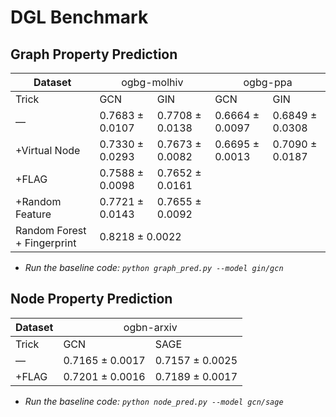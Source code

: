 # DGL Benchmark

## Graph Property Prediction

<table class="tg">
<thead>
  <tr>
    <th class="tg-baqh">Dataset</th>
    <th class="tg-baqh" colspan="2"><span style="font-weight:normal;font-style:normal">ogbg-molhiv</span></th>
    <th class="tg-baqh" colspan="2"><span style="font-weight:normal;font-style:normal">ogbg-ppa</span></th>
  </tr>
</thead>
<tbody>
  <tr>
    <td class="tg-baqh">Trick</td>
    <td class="tg-baqh">GCN</td>
    <td class="tg-baqh">GIN</td>
    <td class="tg-baqh">GCN</td>
    <td class="tg-baqh">GIN</td>
  </tr>
  <tr>
    <td class="tg-baqh">—</td>
    <td class="tg-baqh">0.7683 ± 0.0107</td>
    <td class="tg-baqh">0.7708 ± 0.0138</td>
    <td class="tg-baqh"><span style="font-weight:400;font-style:normal">0.6664 ± 0.0097</span></td>
    <td class="tg-baqh"><span style="font-weight:400;font-style:normal">0.6849 ± 0.0308</span></td>
  </tr>
  <tr>
    <td class="tg-baqh">+Virtual Node</td>
    <td class="tg-baqh">0.7330 ± 0.0293</td>
    <td class="tg-baqh">0.7673 ± 0.0082</td>
    <td class="tg-baqh"><span style="font-weight:400;font-style:normal">0.6695 ± 0.0013</span></td>
    <td class="tg-baqh"><span style="font-weight:400;font-style:normal">0.7090 ± 0.0187</span></td>
  </tr>
  <tr>
    <td class="tg-baqh">+FLAG</td>
    <td class="tg-baqh">0.7588 ± 0.0098</td>
    <td class="tg-baqh">0.7652 ± 0.0161</td>
    <td class="tg-baqh"></td>
    <td class="tg-baqh"></td>
  </tr>
  <tr>
    <td class="tg-baqh">+Random Feature</td>
    <td class="tg-baqh">0.7721 ± 0.0143</td>
    <td class="tg-baqh">0.7655 ± 0.0092</td>
    <td class="tg-baqh"></td>
    <td class="tg-baqh"></td>
  </tr>
  <tr>
    <td class="tg-baqh">Random Forest + Fingerprint</td>
    <td class="tg-baqh" colspan="2">0.8218 ± 0.0022</td>
    <td class="tg-baqh"></td>
    <td class="tg-baqh"></td>
  </tr>
</tbody>
</table>

* *Run the baseline code: `python graph_pred.py --model gin/gcn`*


## Node Property Prediction

<table class="tg">
<thead>
  <tr>
    <th class="tg-baqh">Dataset</th>
    <th class="tg-baqh" colspan="2"><span style="font-weight:normal;font-style:normal">ogbn-arxiv</span></th>
  </tr>
</thead>
<tbody>
  <tr>
    <td class="tg-baqh">Trick</td>
    <td class="tg-baqh">GCN</td>
    <td class="tg-baqh">SAGE</td>
  </tr>
  <tr>
    <td class="tg-baqh">—</td>
    <td class="tg-baqh">0.7165 ± 0.0017</td>
    <td class="tg-baqh">0.7157 ± 0.0025</td>
  </tr>
  <tr>
    <td class="tg-baqh">+FLAG</td>
    <td class="tg-baqh">0.7201 ± 0.0016</td>
    <td class="tg-baqh">0.7189 ± 0.0017</td>
  </tr>
</tbody>
</table>

* *Run the baseline code: `python node_pred.py --model gcn/sage`*